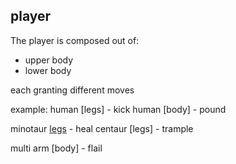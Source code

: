 ## player

The player is composed out of:

- upper body
- lower body

each granting different moves

example:
human [legs] - kick
human [body] - pound

minotaur [legs](udder) - heal
centaur [legs] - trample

multi arm [body] - flail
